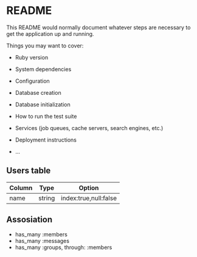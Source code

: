 # README

This README would normally document whatever steps are necessary to get the
application up and running.

Things you may want to cover:

* Ruby version

* System dependencies

* Configuration

* Database creation

* Database initialization

* How to run the test suite

* Services (job queues, cache servers, search engines, etc.)

* Deployment instructions

* ...

## Users table
|Column|Type|Option|
|------|----|------|
|name|string|index:true,null:false|

## Assosiation
- has_many :members
- has_many :messages
- has_many :groups, through: :members


